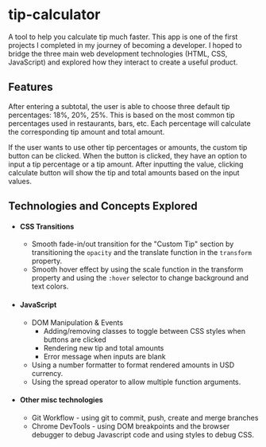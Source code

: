 # tip-calculator
A tool to help you calculate tip much faster. This app is one of the first projects I completed in my journey of becoming a developer. I hoped to bridge the three main web development technologies (HTML, CSS, JavaScript) and explored how they interact to create a useful product.

## Features
After entering a subtotal, the user is able to choose three default tip percentages: 18%, 20%, 25%. This is based on the most common tip percentages used in restaurants, bars, etc. Each percentage will calculate the corresponding tip amount and total amount. 

If the user wants to use other tip percentages or amounts, the custom tip button can be clicked. When the button is clicked, they have an option to input a tip percentage or a tip amount. After inputting the value, clicking calculate button will show the tip and total amounts based on the input values.

## Technologies and Concepts Explored
* #### CSS Transitions 
  * Smooth fade-in/out transition for the "Custom Tip" section by transitioning the ```opacity``` and the translate function in the ```transform``` property.
  * Smooth hover effect by using the scale function in the transform property and using the ```:hover``` selector to change background and text colors.

* #### JavaScript
  * DOM Manipulation & Events
    * Adding/removing classes to toggle between CSS styles when buttons are clicked
    * Rendering new tip and total amounts
    * Error message when inputs are blank
  * Using a number formatter to format rendered amounts in USD currency.
  * Using the spread operator to allow multiple function arguments.

* #### Other misc technologies
  * Git Workflow - using git to commit, push, create and merge branches
  * Chrome DevTools - using DOM breakpoints and the browser debugger to debug Javascript code  and using styles to debug CSS.